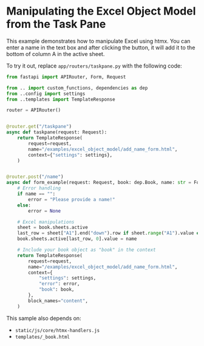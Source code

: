 # Manipulating the Excel Object Model from the Task Pane

This example demonstrates how to manipulate Excel using htmx. You can enter a name in the text box and after clicking the button, it will add it to the bottom of column A in the active sheet.

To try it out, replace `app/routers/taskpane.py` with the following code:

```python
from fastapi import APIRouter, Form, Request

from .. import custom_functions, dependencies as dep
from ..config import settings
from ..templates import TemplateResponse

router = APIRouter()


@router.get("/taskpane")
async def taskpane(request: Request):
    return TemplateResponse(
        request=request,
        name="/examples/excel_object_model/add_name_form.html",
        context={"settings": settings},
    )


@router.post("/name")
async def form_example(request: Request, book: dep.Book, name: str = Form(None)):
    # Error handling
    if name == "":
        error = "Please provide a name!"
    else:
        error = None

    # Excel manipulations
    sheet = book.sheets.active
    last_row = sheet["A1"].end("down").row if sheet.range("A1").value else 0
    book.sheets.active[last_row, 0].value = name

    # Include your book object as "book" in the context
    return TemplateResponse(
        request=request,
        name="/examples/excel_object_model/add_name_form.html",
        context={
            "settings": settings,
            "error": error,
            "book": book,
        },
        block_names="content",
    )
```

This sample also depends on:

- `static/js/core/htmx-handlers.js`
- `templates/_book.html`
